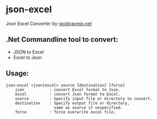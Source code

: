 # json-excel

Json Excel Converter by ray@raymix.net

## .Net Commandline tool to convert:
- JSON to Excel
- Excel to Json


## Usage:
```
json-excel <json|excel> source [destination] [force]
    json           : convert Excel format to Json.
    excel          : convert Json format to Excel.
    source         : Specify input file or directory to convert.
    destination    : Specify output file or directory, 
                     same as source if unspecified.
    force          : force overwrite excel file.
```
